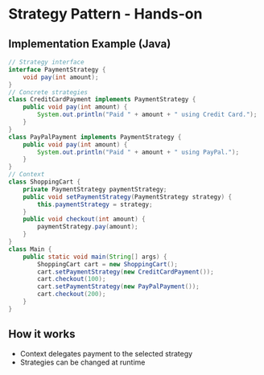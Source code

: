 # Strategy Pattern - Hands-on

## Implementation Example (Java)

```java
// Strategy interface
interface PaymentStrategy {
    void pay(int amount);
}
// Concrete strategies
class CreditCardPayment implements PaymentStrategy {
    public void pay(int amount) {
        System.out.println("Paid " + amount + " using Credit Card.");
    }
}
class PayPalPayment implements PaymentStrategy {
    public void pay(int amount) {
        System.out.println("Paid " + amount + " using PayPal.");
    }
}
// Context
class ShoppingCart {
    private PaymentStrategy paymentStrategy;
    public void setPaymentStrategy(PaymentStrategy strategy) {
        this.paymentStrategy = strategy;
    }
    public void checkout(int amount) {
        paymentStrategy.pay(amount);
    }
}
class Main {
    public static void main(String[] args) {
        ShoppingCart cart = new ShoppingCart();
        cart.setPaymentStrategy(new CreditCardPayment());
        cart.checkout(100);
        cart.setPaymentStrategy(new PayPalPayment());
        cart.checkout(200);
    }
}
```

## How it works

- Context delegates payment to the selected strategy
- Strategies can be changed at runtime
